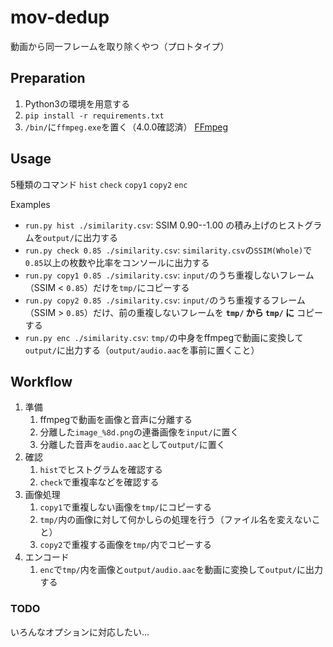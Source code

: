 # mov-dedup

動画から同一フレームを取り除くやつ（プロトタイプ）

## Preparation

1. Python3の環境を用意する
2. `pip install -r requirements.txt`
3. `/bin/`に`ffmpeg.exe`を置く（4.0.0確認済） [FFmpeg](https://ffmpeg.zeranoe.com/builds/)

## Usage

5種類のコマンド `hist` `check` `copy1` `copy2` `enc`

Examples

- `run.py hist ./similarity.csv`: SSIM 0.90--1.00 の積み上げのヒストグラムを`output/`に出力する
- `run.py check 0.85 ./similarity.csv`: `similarity.csv`の`SSIM(Whole)`で`0.85`以上の枚数や比率をコンソールに出力する
- `run.py copy1 0.85 ./similarity.csv`: `input/`のうち重複しないフレーム（SSIM < `0.85`）だけを`tmp/`にコピーする
- `run.py copy2 0.85 ./similarity.csv`: `input/`のうち重複するフレーム（SSIM > `0.85`）だけ、前の重複しないフレームを __`tmp/` から `tmp/` に__ コピーする
- `run.py enc ./similarity.csv`: `tmp/`の中身をffmpegで動画に変換して`output/`に出力する（`output/audio.aac`を事前に置くこと）

## Workflow

1. 準備
    1. ffmpegで動画を画像と音声に分離する
    1. 分離した`image_%8d.png`の連番画像を`input/`に置く
    1. 分離した音声を`audio.aac`として`output/`に置く
1. 確認
    1. `hist`でヒストグラムを確認する
    1. `check`で重複率などを確認する
1. 画像処理
    1. `copy1`で重複しない画像を`tmp/`にコピーする
    1. `tmp/`内の画像に対して何かしらの処理を行う（ファイル名を変えないこと）
    1. `copy2`で重複する画像を`tmp/`内でコピーする
1. エンコード
    1. `enc`で`tmp/`内を画像と`output/audio.aac`を動画に変換して`output/`に出力する

### TODO

いろんなオプションに対応したい...
